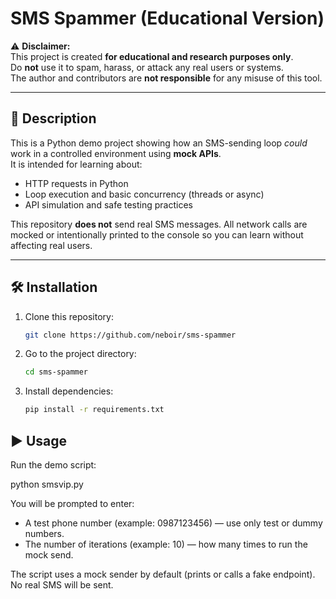 # SMS Spammer (Educational Version)

⚠️ **Disclaimer:**  
This project is created **for educational and research purposes only**.  
Do **not** use it to spam, harass, or attack any real users or systems.  
The author and contributors are **not responsible** for any misuse of this tool.

---

## 📘 Description
This is a Python demo project showing how an SMS-sending loop *could* work in a controlled environment using **mock APIs**.  
It is intended for learning about:
- HTTP requests in Python  
- Loop execution and basic concurrency (threads or async)  
- API simulation and safe testing practices

This repository **does not** send real SMS messages. All network calls are mocked or intentionally printed to the console so you can learn without affecting real users.

---
## 🛠️ Installation

1. Clone this repository:
   ```bash
   git clone https://github.com/neboir/sms-spammer
2. Go to the project directory:
   ```bash
   cd sms-spammer
3. Install dependencies:
    ```bash
   pip install -r requirements.txt


## ▶️ Usage

Run the demo script:

python smsvip.py

You will be prompted to enter:

- A test phone number (example: 0987123456) — use only test or dummy numbers.  
- The number of iterations (example: 10) — how many times to run the mock send.

The script uses a mock sender by default (prints or calls a fake endpoint).  
No real SMS will be sent.
